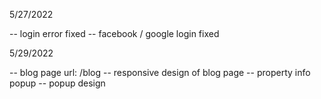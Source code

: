 5/27/2022

-- login error fixed
-- facebook / google login fixed

5/29/2022

-- blog page url: /blog
-- responsive design of blog page
-- property info popup
-- popup design

